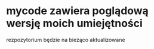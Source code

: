 # mycode zawiera poglądową wersję moich umiejętności

rezpozytorium będzie na bieżąco aktualizowane
